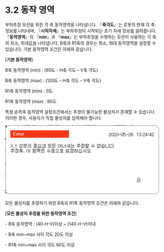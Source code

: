 # 3.2 동작 영역

부하추정 모션을 위한 각 축 동작영역을 나타냅니다. 『**축각도**』는 로봇의 현재 각 축 정보를 나타내며, 『**시작자세**』는 부하추정이 시작되는 초기 자세 정보를 알려줍니다. 『**동작영역**』의 『**min**』과 『**max**』는 부하추정을 수행하는 모션이 사용하는 각 축의 최소, 최대값을 나타냅니다. B축과 R1축의 경우는 최소, 최대 동작영역을 설정할 수 있습니다. 기본 동작영역 조건은 아래와 같습니다.

\[**기본 동작영역**]

&#x20;  B축   동작영역 (min) : (60도 - H축 각도 – V축 각도)

&#x20;  B축   동작영역 (max) : (120도 – H축 각도 – V축 각도)

&#x20;  R1축  동작영역 (min) : 0도

&#x20;  R1축  동작영역 (max) : 90도

특정 손목축 동작영역 설정조건에서는 추정이 불가능한 물성치가 존재할 수 있습니다. 이러한 경우, 사용자가 직접 물성치를 입력해야 합니다.

![그림 4 무게중심(Cx, Cy)과 이너셔 추정 불가 조건에서의 경고문](<../_assets/image (3).png>)

모든 물성치를 추정하기 위한 B축과 R1축 동작영역 조건은 아래와 같습니다.

\[**모든 물성치 추정을 위한 동작영역 조건**]

&#x20;  \- B축 동작영역 : (40-H-V)이상 \~ (140-H-V)이내

&#x20;  \- B축 min\~max 사이 각도 20도 이상

&#x20;  \- R1축 min\~max 사이 각도 60도 이상
